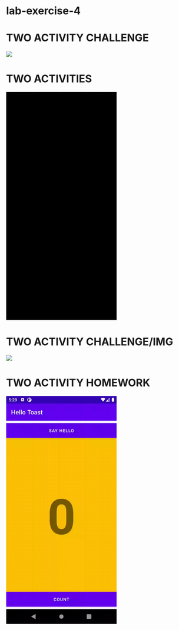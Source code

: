 # lab-exercise-4

# TWO ACTIVITY CHALLENGE
<img width="300" src = "LAB4/Two.activity.challenge/twoactivitychallenge.gif"/>

# TWO ACTIVITIES
<img width="300" src = "LAB4/Two.activity/twoactivities.gif"/>

# TWO ACTIVITY CHALLENGE/IMG
<img width="300" src = "LAB4/Two.activity/twoactivitieschallenge.gif"/>

# TWO ACTIVITY HOMEWORK
<img width="300" src = "LAB4/Twoactivityhomework/twoactivityhomework.gif"/>
